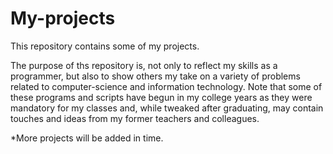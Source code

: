 # My-projects
This repository contains some of my projects.

The purpose of ths repository is, not only to reflect my skills as a programmer, but also to show others my take on a variety of problems related to computer-science and information technology.
Note that some of these programs and scripts have begun in my college years as they were mandatory for my classes and, while tweaked after graduating, may contain touches and ideas from my former teachers and colleagues.

*More projects will be added in time.
